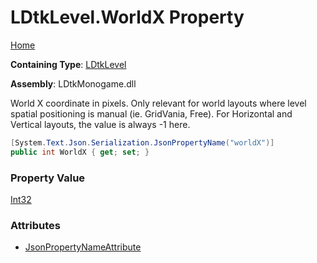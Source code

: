 # LDtkLevel\.WorldX Property

[Home](../../../README.md)

**Containing Type**: [LDtkLevel](../README.md)

**Assembly**: LDtkMonogame\.dll

  
 World X coordinate in pixels\.  Only relevant for world layouts where level spatial positioning is manual \(ie\. GridVania, Free\)\. For Horizontal and Vertical layouts, the value is always \-1 here\. 

```csharp
[System.Text.Json.Serialization.JsonPropertyName("worldX")]
public int WorldX { get; set; }
```

### Property Value

[Int32](https://docs.microsoft.com/en-us/dotnet/api/system.int32)

### Attributes

* [JsonPropertyNameAttribute](https://docs.microsoft.com/en-us/dotnet/api/system.text.json.serialization.jsonpropertynameattribute)

